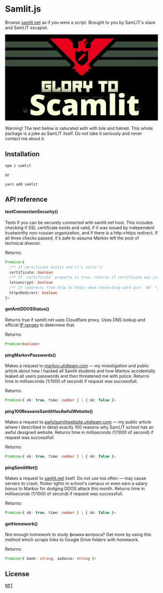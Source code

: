 # Samlit.js

Browse [samlit.net](http://samlit.net) as if you were a script. Brought to you by SamLIT's slave and SamLIT escapist.

![Banner](https://raw.githubusercontent.com/VityaSchel/samlit.js/master/banner.png)

Warning! The text below is saturated with with bile and hatred. This whole package is a joke as SamLIT itself. Do not take it seriously and never contact me about it.

## Installation

```
npm i samlit
```

or

```
yarn add samlit
```

## API reference

#### testConnectionSecurity()

Tests if you can be securely connected with samlit.net host. This includes checking if SSL certificate exists and valid, if it was issued by independent trustworthy non-russian organization, and if there is a http->https redirect. If all three checks passed, it's safe to assume Markov left the post of technical director.

Returns:

```ts
Promise<{
  /** If certificate exists and it's valid */
  certificate: boolean
  /** If `certificate` property is true, returns if certificate was issued by Let's Encrypt */
  letsencrypt: boolean
  /** If redirects from http to https when connecting with port `80` */
  httpsRedirect: boolean
}>
```

#### getAntiDDOSStatus()

Returns true if samlit.net uses Cloudflare proxy. Uses DNS lookup and official [IP ranges](https://www.cloudflare.com/ips/) to determine that.

Returns:

```ts
Promise<boolean>
```


#### pingMarkovPasswords()

Makes a request to [markov.utidteam.com](https://markov.utidteam.com) — my investigation and public article about how I hacked all Samlit students and how Markov accidentally leaked all users passwords and then threatened me with police. Returns time in milliseconds (1/1000 of second) if request was successfull.

Returns:

```ts
Promise<{ ok: true, time: number } | { ok: false }>
```

#### ping100ReasonsSamlitHasAwfulWebsite()

Makes a request to [awfulsamlitwebsite.utidteam.com](https://awfulsamlitwebsite.utidteam.com) — my public article where I described in detail exactly 100 reasons why SamLIT school has an awful designed website. Returns time in milliseconds (1/1000 of second) if request was successfull.

Returns:

```ts
Promise<{ ok: true, time: number } | { ok: false }>
```
#### pingSamlitNet()

Makes a request to [samlit.net](http://samlit.net) itself. Do not use too often — may cause servers to crash, flicker lights in school's campus or even earn a salary bonus to Markov for dodging DDOS attack this month. Returns time in milliseconds (1/1000 of second) if request was successfull.

Returns:

```ts
Promise<{ ok: true, time: number } | { ok: false }>
```

#### getHomework()

Not enough homework to study физика вопроса? Get more by using this method which scraps links to Google Drive folders with homework.

Returns:

```ts
Promise<{ bank: string, zadanie: string }>
```

## License

[MIT](./LICENSE.md)